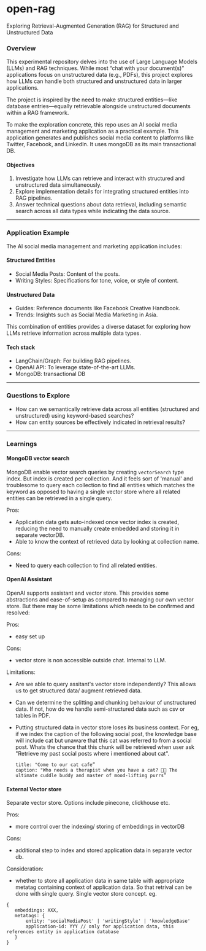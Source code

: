 # open-rag

Exploring Retrieval-Augmented Generation (RAG) for Structured and Unstructured Data

### Overview

This experimental repository delves into the use of Large Language Models (LLMs) and RAG techniques. While most “chat with your document(s)” applications focus on unstructured data (e.g., PDFs), this project explores how LLMs can handle both structured and unstructured data in larger applications.

The project is inspired by the need to make structured entities—like database entries—equally retrievable alongside unstructured documents within a RAG framework.

To make the exploration concrete, this repo uses an AI social media management and marketing application as a practical example. This application generates and publishes social media content to platforms like Twitter, Facebook, and LinkedIn. It uses mongoDB as its main transactional DB.

#### Objectives

1. Investigate how LLMs can retrieve and interact with structured and unstructured data simultaneously.
2. Explore implementation details for integrating structured entities into RAG pipelines.
3. Answer technical questions about data retrieval, including semantic search across all data types while indicating the data source.

---

### Application Example

The AI social media management and marketing application includes:

#### Structured Entities

- Social Media Posts: Content of the posts.
- Writing Styles: Specifications for tone, voice, or style of content.

#### Unstructured Data

- Guides: Reference documents like Facebook Creative Handbook.
- Trends: Insights such as Social Media Marketing in Asia.

This combination of entities provides a diverse dataset for exploring how LLMs retrieve information across multiple data types.

#### Tech stack

- LangChain/Graph: For building RAG pipelines.
- OpenAI API: To leverage state-of-the-art LLMs.
- MongoDB: transactional DB

---

### Questions to Explore

- How can we semantically retrieve data across all entities (structured and unstructured) using keyword-based searches?
- How can entity sources be effectively indicated in retrieval results?

---

### Learnings

#### MongoDB vector search

MongoDB enable vector search queries by creating `vectorSearch` type index. But index is created per collection. And it feels sort of 'manual' and troublesome to query each collection to find all entities which matches the keyword as opposed to having a single vector store where all related entities can be retrieved in a single query.

Pros:

- Application data gets auto-indexed once vector index is created, reducing the need to manually create embedded and storing it in separate vectorDB.
- Able to know the context of retrieved data by looking at collection name.

Cons:

- Need to query each collection to find all related entities.

#### OpenAI Assistant

OpenAI supports assistant and vector store. This provides some abstractions and ease-of-setup as compared to managing our own vector store. But there may be some limitations which needs to be confirmed and resolved:

Pros:

- easy set up

Cons:

- vector store is non accessible outside chat. Internal to LLM.

Limitations:

- Are we able to query assitant's vector store independently? This allows us to get structured data/ augment retrieved data.
- Can we determine the splitting and chunking behaviour of unstructured data. If not, how do we handle semi-structured data such as csv or tables in PDF.
- Putting structured data in vector store loses its business context. For eg, if we index the caption of the following social post, the knowledge base will include cat but unaware that this cat was referred to from a social post. Whats the chance that this chunk will be retrieved when user ask "Retrieve my past social posts where i mentioned about cat".

  ```
  title: "Come to our cat cafe”
  caption: "Who needs a therapist when you have a cat? 🐾✨ The ultimate cuddle buddy and master of mood-lifting purrs”
  ```

#### External Vector store

Separate vector store. Options include pinecone, clickhouse etc.

Pros:

- more control over the indexing/ storing of embeddings in vectorDB

Cons:

- additional step to index and stored application data in separate vector db.

Consideration:

- whether to store all application data in same table with appropriate metatag containing context of application data. So that retrival can be done with single query. Single vector store concept. eg.

```
{
   embeddings: XXX,
   metatags: {
       entity: 'socialMediaPost' | 'writingStyle' | 'knowledgeBase'
       application-id: YYY // only for application data, this references entity in application database
   }
}
```
